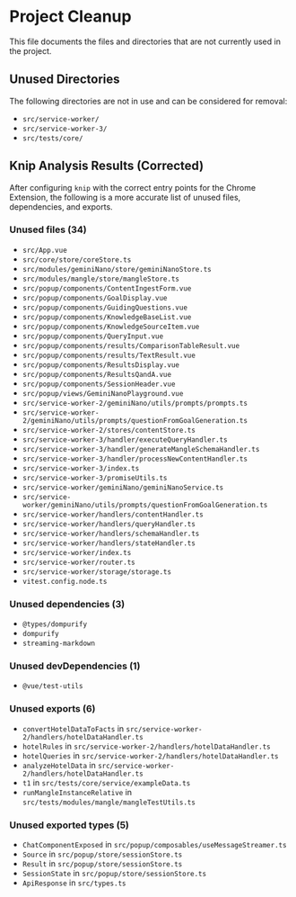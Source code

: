 # Project Cleanup

This file documents the files and directories that are not currently used in the project.

## Unused Directories

The following directories are not in use and can be considered for removal:

- `src/service-worker/`
- `src/service-worker-3/`
- `src/tests/core/`

## Knip Analysis Results (Corrected)

After configuring `knip` with the correct entry points for the Chrome Extension, the following is a more accurate list of unused files, dependencies, and exports.

### Unused files (34)
- `src/App.vue`
- `src/core/store/coreStore.ts`
- `src/modules/geminiNano/store/geminiNanoStore.ts`
- `src/modules/mangle/store/mangleStore.ts`
- `src/popup/components/ContentIngestForm.vue`
- `src/popup/components/GoalDisplay.vue`
- `src/popup/components/GuidingQuestions.vue`
- `src/popup/components/KnowledgeBaseList.vue`
- `src/popup/components/KnowledgeSourceItem.vue`
- `src/popup/components/QueryInput.vue`
- `src/popup/components/results/ComparisonTableResult.vue`
- `src/popup/components/results/TextResult.vue`
- `src/popup/components/ResultsDisplay.vue`
- `src/popup/components/ResultsQandA.vue`
- `src/popup/components/SessionHeader.vue`
- `src/popup/views/GeminiNanoPlayground.vue`
- `src/service-worker-2/geminiNano/utils/prompts/prompts.ts`
- `src/service-worker-2/geminiNano/utils/prompts/questionFromGoalGeneration.ts`
- `src/service-worker-2/stores/contentStore.ts`
- `src/service-worker-3/handler/executeQueryHandler.ts`
- `src/service-worker-3/handler/generateMangleSchemaHandler.ts`
- `src/service-worker-3/handler/processNewContentHandler.ts`
- `src/service-worker-3/index.ts`
- `src/service-worker-3/promiseUtils.ts`
- `src/service-worker/geminiNano/geminiNanoService.ts`
- `src/service-worker/geminiNano/utils/prompts/questionFromGoalGeneration.ts`
- `src/service-worker/handlers/contentHandler.ts`
- `src/service-worker/handlers/queryHandler.ts`
- `src/service-worker/handlers/schemaHandler.ts`
- `src/service-worker/handlers/stateHandler.ts`
- `src/service-worker/index.ts`
- `src/service-worker/router.ts`
- `src/service-worker/storage/storage.ts`
- `vitest.config.node.ts`

### Unused dependencies (3)
- `@types/dompurify`
- `dompurify`
- `streaming-markdown`

### Unused devDependencies (1)
- `@vue/test-utils`

### Unused exports (6)
- `convertHotelDataToFacts` in `src/service-worker-2/handlers/hotelDataHandler.ts`
- `hotelRules` in `src/service-worker-2/handlers/hotelDataHandler.ts`
- `hotelQueries` in `src/service-worker-2/handlers/hotelDataHandler.ts`
- `analyzeHotelData` in `src/service-worker-2/handlers/hotelDataHandler.ts`
- `t1` in `src/tests/core/service/exampleData.ts`
- `runMangleInstanceRelative` in `src/tests/modules/mangle/mangleTestUtils.ts`

### Unused exported types (5)
- `ChatComponentExposed` in `src/popup/composables/useMessageStreamer.ts`
- `Source` in `src/popup/store/sessionStore.ts`
- `Result` in `src/popup/store/sessionStore.ts`
- `SessionState` in `src/popup/store/sessionStore.ts`
- `ApiResponse` in `src/types.ts`
